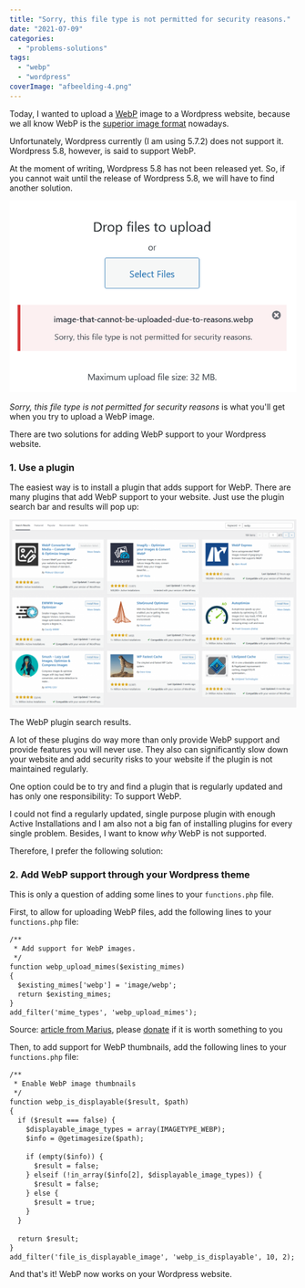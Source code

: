 ```yaml
---
title: "Sorry, this file type is not permitted for security reasons."
date: "2021-07-09"
categories: 
  - "problems-solutions"
tags: 
  - "webp"
  - "wordpress"
coverImage: "afbeelding-4.png"
---
```


Today, I wanted to upload a [WebP](https://en.wikipedia.org/wiki/WebP) image to a Wordpress website, because we all know WebP is the [superior image format](https://developers.google.com/speed/webp/faq) nowadays.

Unfortunately, Wordpress currently (I am using 5.7.2) does not support it. Wordpress 5.8, however, is said to support WebP.

At the moment of writing, Wordpress 5.8 has not been released yet. So, if you cannot wait until the release of Wordpress 5.8, we will have to find another solution.

![](images/afbeelding-4.png)

_Sorry, this file type is not permitted for security reasons_ is what you'll get when you try to upload a WebP image.

There are two solutions for adding WebP support to your Wordpress website.

### 1\. Use a plugin

The easiest way is to install a plugin that adds support for WebP. There are many plugins that add WebP support to your website. Just use the plugin search bar and results will pop up:

![](images/afbeelding-6-1024x670.png)

The WebP plugin search results.

A lot of these plugins do way more than only provide WebP support and provide features you will never use. They also can significantly slow down your website and add security risks to your website if the plugin is not maintained regularly.

One option could be to try and find a plugin that is regularly updated and has only one responsibility: To support WebP.

I could not find a regularly updated, single purpose plugin with enough Active Installations and I am also not a big fan of installing plugins for every single problem. Besides, I want to know _why_ WebP is not supported.

Therefore, I prefer the following solution:

### 2\. Add WebP support through your Wordpress theme

This is only a question of adding some lines to your `functions.php` file.

First, to allow for uploading WebP files, add the following lines to your `functions.php` file:

```
/**
 * Add support for WebP images.
 */
function webp_upload_mimes($existing_mimes)
{
  $existing_mimes['webp'] = 'image/webp';
  return $existing_mimes;
}
add_filter('mime_types', 'webp_upload_mimes');
```

Source: [article from Marius](https://mariushosting.com/how-to-upload-webp-files-on-wordpress/), please [donate](https://mariushosting.com/support-my-work/) if it is worth something to you

Then, to add support for WebP thumbnails, add the following lines to your `functions.php` file:

```
/**
 * Enable WebP image thumbnails
 */
function webp_is_displayable($result, $path)
{
  if ($result === false) {
    $displayable_image_types = array(IMAGETYPE_WEBP);
    $info = @getimagesize($path);

    if (empty($info)) {
      $result = false;
    } elseif (!in_array($info[2], $displayable_image_types)) {
      $result = false;
    } else {
      $result = true;
    }
  }

  return $result;
}
add_filter('file_is_displayable_image', 'webp_is_displayable', 10, 2);
```

And that's it! WebP now works on your Wordpress website.

